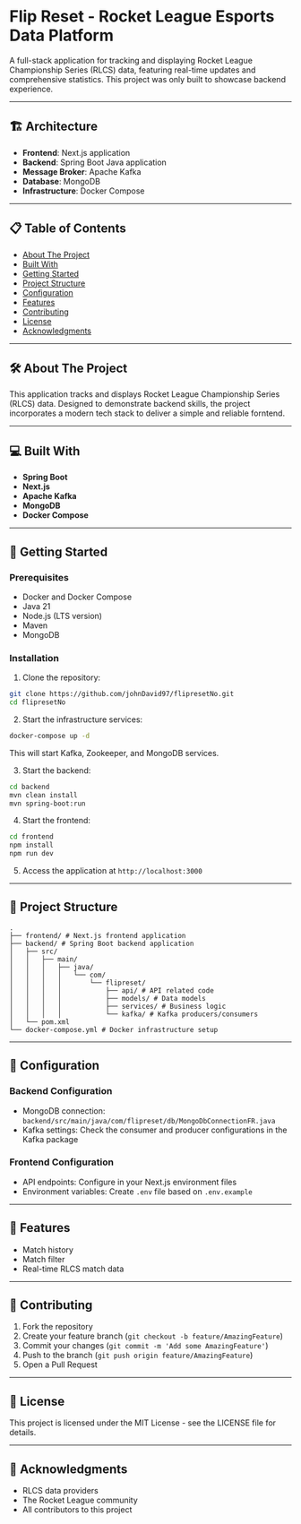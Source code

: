 # Flip Reset - Rocket League Esports Data Platform

A full-stack application for tracking and displaying Rocket League Championship Series (RLCS) data, featuring real-time updates and comprehensive statistics. This project was only built to showcase backend experience.

---

## 🏗 Architecture

- **Frontend**: Next.js application
- **Backend**: Spring Boot Java application
- **Message Broker**: Apache Kafka
- **Database**: MongoDB
- **Infrastructure**: Docker Compose

---

## 📋 Table of Contents

- [About The Project](#about-the-project)
- [Built With](#built-with)
- [Getting Started](#getting-started)
- [Project Structure](#project-structure)
- [Configuration](#configuration)
- [Features](#features)
- [Contributing](#contributing)
- [License](#license)
- [Acknowledgments](#acknowledgments)

---

## 🛠 About The Project

This application tracks and displays Rocket League Championship Series (RLCS) data. Designed to demonstrate backend skills, the project incorporates a modern tech stack to deliver a simple and reliable forntend.

---

## 💻 Built With

- **Spring Boot**
- **Next.js**
- **Apache Kafka**
- **MongoDB**
- **Docker Compose**

---

## 🚀 Getting Started

### Prerequisites

- Docker and Docker Compose
- Java 21
- Node.js (LTS version)
- Maven
- MongoDB

### Installation

1. Clone the repository:

```bash
git clone https://github.com/johnDavid97/flipresetNo.git
cd flipresetNo
```

2. Start the infrastructure services:

```bash
docker-compose up -d
```

This will start Kafka, Zookeeper, and MongoDB services.

3. Start the backend:

```bash
cd backend
mvn clean install
mvn spring-boot:run
```

4. Start the frontend:

```bash
cd frontend
npm install
npm run dev
```

5. Access the application at `http://localhost:3000`

---

## 📁 Project Structure

```
.
├── frontend/ # Next.js frontend application
├── backend/ # Spring Boot backend application
│   ├── src/
│   │   ├── main/
│   │   │   ├── java/
│   │   │   │   └── com/
│   │   │   │       └── flipreset/
│   │   │   │           ├── api/ # API related code
│   │   │   │           ├── models/ # Data models
│   │   │   │           ├── services/ # Business logic
│   │   │   │           └── kafka/ # Kafka producers/consumers
│   └── pom.xml
└── docker-compose.yml # Docker infrastructure setup
```

---

## 🔧 Configuration

### Backend Configuration

- MongoDB connection: `backend/src/main/java/com/flipreset/db/MongoDbConnectionFR.java`
- Kafka settings: Check the consumer and producer configurations in the Kafka package

### Frontend Configuration

- API endpoints: Configure in your Next.js environment files
- Environment variables: Create `.env` file based on `.env.example`

---

## 🌟 Features

- Match history
- Match filter
- Real-time RLCS match data

---

## 🤝 Contributing

1. Fork the repository
2. Create your feature branch (`git checkout -b feature/AmazingFeature`)
3. Commit your changes (`git commit -m 'Add some AmazingFeature'`)
4. Push to the branch (`git push origin feature/AmazingFeature`)
5. Open a Pull Request

---

## 📝 License

This project is licensed under the MIT License - see the LICENSE file for details.

---

## 🙏 Acknowledgments

- RLCS data providers
- The Rocket League community
- All contributors to this project
